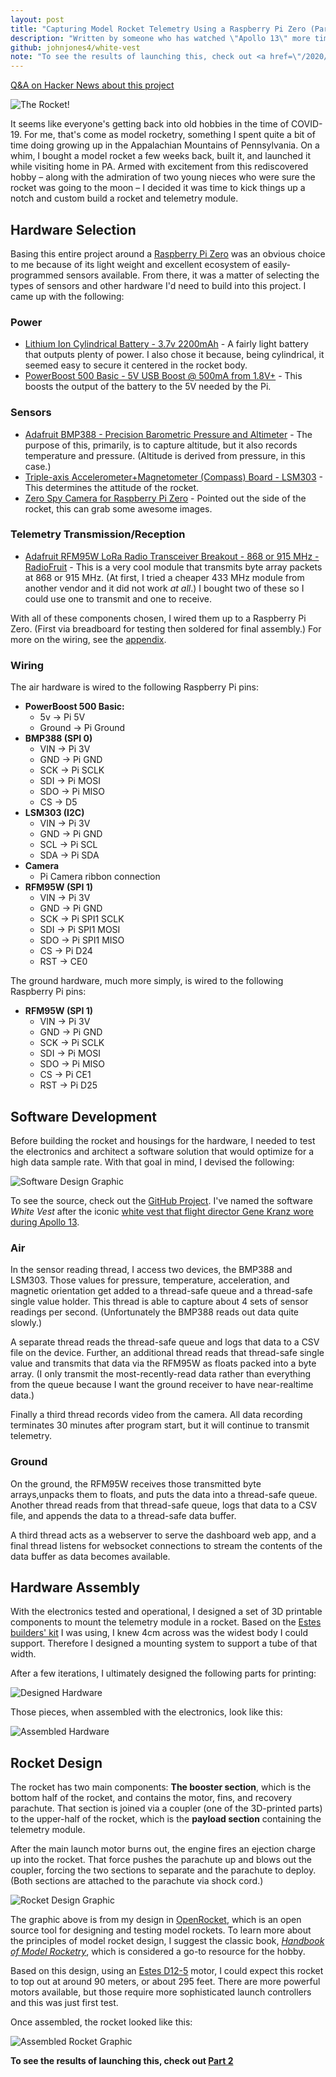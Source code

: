 ```yaml
---
layout: post
title: "Capturing Model Rocket Telemetry Using a Raspberry Pi Zero (Part 1)"
description: "Written by someone who has watched \"Apollo 13\" more times than he'd like to admit."
github: johnjones4/white-vest
note: "To see the results of launching this, check out <a href=\"/2020/10/04/model-rocket-telemetry-part-2/\">Part 2</a>"
---
```


[Q&A on Hacker News about this project](https://news.ycombinator.com/item?id=24679435#24682041)

![The Rocket!](/images/rocket/rocket_header.jpg)

It seems like everyone's getting back into old hobbies in the time of COVID-19. For me, that's come as model rocketry, something I spent quite a bit of time doing growing up in the Appalachian Mountains of Pennsylvania. On a whim, I bought a model rocket a few weeks back, built it, and launched it while visiting home in PA. Armed with excitement from this rediscovered hobby – along with the admiration of two young nieces who were sure the rocket was going to the moon – I decided it was time to kick things up a notch and custom build a rocket and telemetry module. 

## Hardware Selection

Basing this entire project around a [Raspberry Pi Zero](https://www.adafruit.com/product/3400) was an obvious choice to me because of its light weight and excellent ecosystem of easily-programmed sensors available. From there, it was a matter of selecting the types of sensors and other hardware I'd need to build into this project. I came up with the following:

### Power

* [Lithium Ion Cylindrical Battery - 3.7v 2200mAh](https://www.adafruit.com/product/1781) - A fairly light battery that outputs plenty of power. I also chose it because, being cylindrical, it seemed easy to secure it centered in the rocket body.
* [PowerBoost 500 Basic - 5V USB Boost @ 500mA from 1.8V+](https://www.adafruit.com/product/1903) - This boosts the output of the battery to the 5V needed by the Pi.

### Sensors

* [Adafruit BMP388 - Precision Barometric Pressure and Altimeter](https://www.adafruit.com/product/3966) - The purpose of this, primarily, is to capture altitude, but it also records temperature and pressure. (Altitude is derived from pressure, in this case.)
* [Triple-axis Accelerometer+Magnetometer (Compass) Board - LSM303](https://www.adafruit.com/product/1120) - This determines the attitude of the rocket.
* [Zero Spy Camera for Raspberry Pi Zero](https://www.adafruit.com/product/3508) - Pointed out the side of the rocket, this can grab some awesome images.

### Telemetry Transmission/Reception

* [Adafruit RFM95W LoRa Radio Transceiver Breakout - 868 or 915 MHz - RadioFruit](https://www.adafruit.com/product/3072) - This is a very cool module that transmits byte array packets at 868 or 915 MHz. (At first, I tried a cheaper 433 MHz module from another vendor and it did not work _at all_.) I bought two of these so I could use one to transmit and one to receive.

With all of these components chosen, I wired them up to a Raspberry Pi Zero. (First via breadboard for testing then soldered for final assembly.) For more on the wiring, see the [appendix](#Wiring).

### Wiring

The air hardware is wired to the following Raspberry Pi pins:

* **PowerBoost 500 Basic:**
  * 5v -> Pi 5V
  * Ground -> Pi Ground
* **BMP388 (SPI 0)**
  * VIN -> Pi 3V
  * GND -> Pi GND
  * SCK -> Pi SCLK
  * SDI -> Pi MOSI
  * SDO -> Pi MISO
  * CS -> D5
* **LSM303 (I2C)**
  * VIN -> Pi 3V
  * GND -> Pi GND
  * SCL -> Pi SCL
  * SDA -> Pi SDA
* **Camera**
  * Pi Camera ribbon connection
* **RFM95W (SPI 1)**
  * VIN -> Pi 3V
  * GND -> Pi GND
  * SCK -> Pi SPI1 SCLK
  * SDI -> Pi SPI1 MOSI
  * SDO -> Pi SPI1 MISO
  * CS -> Pi D24
  * RST -> CE0

The ground hardware, much more simply, is wired to the following Raspberry Pi pins:

* **RFM95W (SPI 1)**
  * VIN -> Pi 3V
  * GND -> Pi GND
  * SCK -> Pi SCLK
  * SDI -> Pi MOSI
  * SDO -> Pi MISO
  * CS -> Pi CE1
  * RST -> Pi D25


## Software Development

Before building the rocket and housings for the hardware, I needed to test the electronics and architect a software solution that would optimize for a high data sample rate. With that goal in mind, I devised the following:

![Software Design Graphic](/images/rocket/software.png)

To see the source, check out the [GitHub Project](https://github.com/johnjones4/white-vest). I've named the software _White Vest_ after the iconic [white vest that flight director Gene Kranz wore during Apollo 13](https://airandspace.si.edu/stories/editorial/gene-kranz%E2%80%99s-apollo-13-vest).

### Air

In the sensor reading thread, I access two devices, the BMP388 and LSM303. Those values for pressure, temperature, acceleration, and magnetic orientation get added to a thread-safe queue and a thread-safe single value holder. This thread is able to capture about 4 sets of sensor readings per second. (Unfortunately the BMP388 reads out data quite slowly.) 

A separate thread reads the thread-safe queue and logs that data to a CSV file on the device. Further, an additional thread reads that thread-safe single value and transmits that data via the RFM95W as floats packed into a byte array. (I only transmit the most-recently-read data rather than everything from the queue because I want the ground receiver to have near-realtime data.) 

Finally a third thread records video from the camera. All data recording terminates 30 minutes after program start, but it will continue to transmit telemetry.

### Ground

On the ground, the RFM95W receives those transmitted byte arrays,unpacks them to floats, and puts the data into a thread-safe queue. Another thread reads from that thread-safe queue, logs that data to a CSV file, and appends the data to a thread-safe data buffer. 

A third thread acts as a webserver to serve the dashboard web app, and a final thread listens for websocket connections to stream the contents of the data buffer as data becomes available.

## Hardware Assembly

With the electronics tested and operational, I designed a set of 3D printable components to mount the telemetry module in a rocket. Based on the [Estes builders' kit](https://estesrockets.com/product/001980-designers-special/) I was using, I knew 4cm across was the widest body I could support. Therefore I designed a mounting system to support a tube of that width. 

After a few iterations, I ultimately designed the following parts for printing:

![Designed Hardware](/images/rocket/parts.jpg)

Those pieces, when assembled with the electronics, look like this:

![Assembled Hardware](/images/rocket/telemetery_assembled.jpg)

## Rocket Design

The rocket has two main components: **The booster section**, which is the bottom half of the rocket, and contains the motor, fins, and recovery parachute. That section is joined via a coupler (one of the 3D-printed parts) to the upper-half of the rocket, which is the **payload section** containing the telemetry module. 

After the main launch motor burns out, the engine fires an ejection charge up into the rocket. That force pushes the parachute up and blows out the coupler, forcing the two sections to separate and the parachute to deploy. (Both sections are attached to the parachute via shock cord.)

![Rocket Design Graphic](/images/rocket/rocket.png)

The graphic above is from my design in [OpenRocket](https://github.com/openrocket/openrocket), which is an open source tool for designing and testing model rockets. To learn more about the principles of model rocket design, I suggest the classic book, [_Handbook of Model Rocketry_](https://www.goodreads.com/book/show/2052922.Handbook_of_Model_Rocketry), which is considered a go-to resource for the hobby.

Based on this design, using an [Estes D12-5](https://estesrockets.com/product/001567-d12-5-engines/) motor, I could expect this rocket to top out at around 90 meters, or about 295 feet. There are more powerful motors available, but those require more sophisticated launch controllers and this was just first test. 

Once assembled, the rocket looked like this:

![Assembled Rocket Graphic](/images/rocket/rocket.jpg)

**To see the results of launching this, check out [Part 2](/2020/10/04/model-rocket-telemetry-part-2/)**
